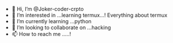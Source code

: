 - 👋 Hi, I’m @Joker-coder-crpto
- 👀 I’m interested in ...learning termux...! Everything about termux
- 🌱 I’m currently learning ...python
- 💞️ I’m looking to collaborate on ...hacking
- 📫 How to reach me .....! 

<!---
Joker-coder-crpto/Joker-coder-crpto is a ✨ special ✨ repository because its `README.md` (this file) appears on your GitHub profile.
You can click the Preview link to take a look at your changes.
--->
